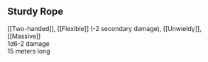 ## Sturdy Rope
[[Two-handed]], [[Flexible]] (-2 secondary damage), [[Unwieldy]], [[Massive]]<br>1d6-2 damage<br>15 meters long